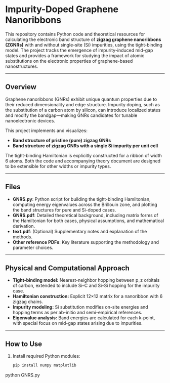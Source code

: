 # Impurity-Doped Graphene Nanoribbons

This repository contains Python code and theoretical resources for calculating the electronic band structure of **zigzag graphene nanoribbons (ZGNRs)** with and without single-site (Si) impurities, using the tight-binding model. The project tracks the emergence of impurity-induced mid-gap states and provides a framework for studying the impact of atomic substitutions on the electronic properties of graphene-based nanostructures.

---

## Overview

Graphene nanoribbons (GNRs) exhibit unique quantum properties due to their reduced dimensionality and edge structure. Impurity doping, such as the substitution of a carbon atom by silicon, can introduce localized states and modify the bandgap—making GNRs candidates for tunable nanoelectronic devices.

This project implements and visualizes:
- **Band structure of pristine (pure) zigzag GNRs**
- **Band structure of zigzag GNRs with a single Si impurity per unit cell**

The tight-binding Hamiltonian is explicitly constructed for a ribbon of width 6 atoms. Both the code and accompanying theory document are designed to be extensible for other widths or impurity types.

---

## Files

- **GNRS.py**: Python script for building the tight-binding Hamiltonian, computing energy eigenvalues across the Brillouin zone, and plotting the band structures for pure and Si-doped cases.
- **GNRS.pdf**: Detailed theoretical background, including matrix forms of the Hamiltonian for both cases, physical assumptions, and mathematical derivation.
- **text.pdf**: (Optional) Supplementary notes and explanation of the methods.
- **Other reference PDFs**: Key literature supporting the methodology and parameter choices.

---

## Physical and Computational Approach

- **Tight-binding model:** Nearest-neighbor hopping between p_z orbitals of carbon, extended to include Si–C and Si–Si hopping for the impurity case.
- **Hamiltonian construction:** Explicit 12×12 matrix for a nanoribbon with 6 zigzag chains.
- **Impurity modeling:** Si substitution modifies on-site energies and hopping terms as per ab-initio and semi-empirical references.
- **Eigenvalue analysis:** Band energies are calculated for each k-point, with special focus on mid-gap states arising due to impurities.

---

## How to Use

1. Install required Python modules:  
   ```bash
   pip install numpy matplotlib
python GNRS.py

